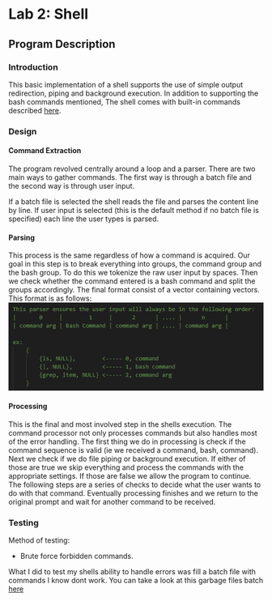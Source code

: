 # Lab 2: Shell
## Program Description

### Introduction

This basic implementation of a shell supports the use of simple output redirection, piping and background execution. In addition to supporting the bash commands mentioned, The shell comes with built-in commands described [here](README.md).

### Design

#### Command Extraction
The program revolved centrally around a loop and a parser. There are two main ways to gather commands. The first way is through a batch file and the second way is through user input.

If a batch file is selected the shell reads the file and parses the content line by line. If user input is selected (this is the default method if no batch file is specified) each line the user types is parsed.

#### Parsing
This process is the same regardless of how a command is acquired. Our goal in this step is to break everything into groups, the command group and the bash group. To do this we tokenize the raw user input by spaces. Then we check whether the command entered is a bash command and split the groups accordingly. The final format consist of a vector containing vectors. This format is as follows:<br/>
![format](ParsedCommandFormat.png)


#### Processing
This is the final and most involved step in the shells execution. The command processor not only processes commands but also handles most of the error handling. The first thing we do in processing is check if the command sequence is valid (ie we received a command, bash, command). Next we check if we do file piping or background execution. If either of those are true we skip everything and process the commands with the appropriate settings. If those are false we allow the program to continue. The following steps are a series of checks to decide what the user wants to do with that command. Eventually processing finishes and we return to the original prompt and wait for another command to be received.


### Testing
Method of testing:
* Brute force forbidden commands.

What I did to test my shells ability to handle errors was fill a batch file with commands I know dont work. You can take a look at this garbage files batch [here](trash.dahl)